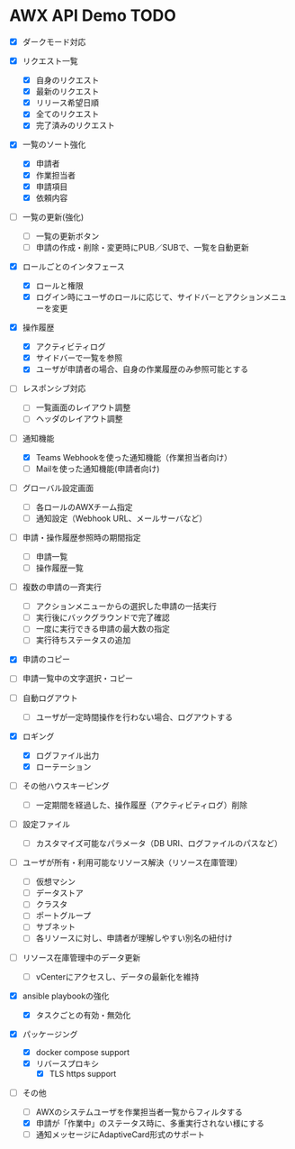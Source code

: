 AWX API Demo TODO
=================

* [x] ダークモード対応

* [x] リクエスト一覧
  - [x] 自身のリクエスト
  - [x] 最新のリクエスト
  - [x] リリース希望日順
  - [x] 全てのリクエスト
  - [x] 完了済みのリクエスト

* [x] 一覧のソート強化
  - [x] 申請者
  - [x] 作業担当者
  - [x] 申請項目
  - [x] 依頼内容

* [ ] 一覧の更新(強化)
  - [ ] 一覧の更新ボタン
  - [ ] 申請の作成・削除・変更時にPUB／SUBで、一覧を自動更新

* [x] ロールごとのインタフェース
  - [x] ロールと権限
  - [x] ログイン時にユーザのロールに応じて、サイドバーとアクションメニューを変更

* [x] 操作履歴
  - [x] アクティビティログ
  - [x] サイドバーで一覧を参照
  - [x] ユーザが申請者の場合、自身の作業履歴のみ参照可能とする

* [ ] レスポンシブ対応
  - [ ] 一覧画面のレイアウト調整
  - [ ] ヘッダのレイアウト調整

* [ ] 通知機能
  - [x] Teams Webhookを使った通知機能（作業担当者向け）
  - [ ] Mailを使った通知機能(申請者向け)

* [ ] グローバル設定画面
  - [ ] 各ロールのAWXチーム指定
  - [ ] 通知設定（Webhook URL、メールサーバなど）

* [ ] 申請・操作履歴参照時の期間指定
  - [ ] 申請一覧
  - [ ] 操作履歴一覧

* [ ] 複数の申請の一斉実行
  - [ ] アクションメニューからの選択した申請の一括実行
  - [ ] 実行後にバックグラウンドで完了確認
  - [ ] 一度に実行できる申請の最大数の指定
  - [ ] 実行待ちステータスの追加

* [x] 申請のコピー

* [ ] 申請一覧中の文字選択・コピー

* [ ] 自動ログアウト
  - [ ] ユーザが一定時間操作を行わない場合、ログアウトする

* [x] ロギング
  - [x] ログファイル出力
  - [x] ローテーション

* [ ] その他ハウスキーピング
  - [ ] 一定期間を経過した、操作履歴（アクティビティログ）削除

* [ ] 設定ファイル
  - [ ] カスタマイズ可能なパラメータ（DB URI、ログファイルのパスなど）

* [ ] ユーザが所有・利用可能なリソース解決（リソース在庫管理）
  - [ ] 仮想マシン
  - [ ] データストア
  - [ ] クラスタ
  - [ ] ポートグループ
  - [ ] サブネット
  - [ ] 各リソースに対し、申請者が理解しやすい別名の紐付け

* [ ] リソース在庫管理中のデータ更新
  - [ ] vCenterにアクセスし、データの最新化を維持

* [x] ansible playbookの強化
  - [x] タスクごとの有効・無効化

* [x] パッケージング
  - [x] docker compose support
  - [x] リバースプロキシ
    - [x] TLS https support

* [ ] その他
  - [ ] AWXのシステムユーザを作業担当者一覧からフィルタする
  - [x] 申請が「作業中」のステータス時に、多重実行されない様にする
  - [ ] 通知メッセージにAdaptiveCard形式のサポート
